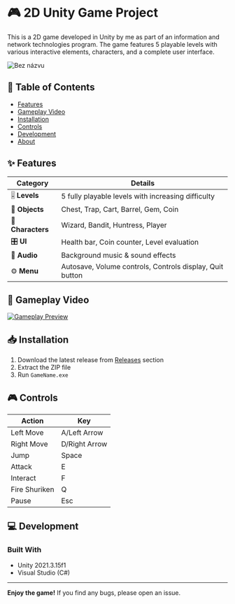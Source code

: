 # 🎮 2D Unity Game Project

This is a 2D game developed in Unity by me as part of an information and network technologies program. The game features 5 playable levels with various interactive elements, characters, and a complete user interface.

![Bez názvu](https://github.com/user-attachments/assets/7bc08ed2-4c24-4081-9862-7afd1908abfc)

## 📖 Table of Contents
- [Features](#-features)
- [Gameplay Video](#-gameplay-video)
- [Installation](#-installation)
- [Controls](#-controls)
- [Development](#-development)
- [About](#-about)

## ✨ Features
| Category        | Details                                                                 |
|-----------------|-------------------------------------------------------------------------|
| 🎚️ **Levels**   | 5 fully playable levels with increasing difficulty                      |
| 🧩 **Objects**  | Chest, Trap, Cart, Barrel, Gem, Coin                                   |
| 🧙 **Characters** | Wizard, Bandit, Huntress, Player                                       |
| 🎛️ **UI**       | Health bar, Coin counter, Level evaluation                             |
| 🎵 **Audio**    | Background music & sound effects                                       |
| ⚙️ **Menu**     | Autosave, Volume controls, Controls display, Quit button               |

## 🎥 Gameplay Video
[![Gameplay Preview](https://img.youtube.com/vi/68mCHKE7U-k/maxresdefault.jpg)](https://youtu.be/68mCHKE7U-k)

## 📥 Installation
1. Download the latest release from [Releases](#) section
2. Extract the ZIP file
3. Run `GameName.exe`

## 🎮 Controls
| Action          | Key           |
|-----------------|---------------|
| Left Move       | A/Left Arrow  |
| Right Move      | D/Right Arrow |
| Jump            | Space         |
| Attack          | E             |
| Interact        | F             |
| Fire Shuriken   | Q             |
| Pause           | Esc           |

## 💻 Development
### Built With
- Unity 2021.3.15f1
- Visual Studio (C#)
---

**Enjoy the game!** If you find any bugs, please open an issue.
